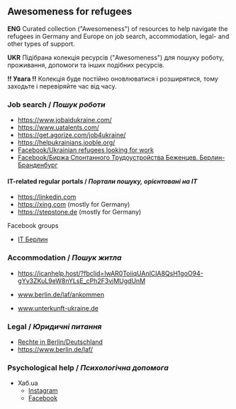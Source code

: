 ## Awesomeness for refugees
**ENG** Curated collection ("Awesomeness") of resources to help navigate the refugees in Germany and Europe on job search, accommodation, legal- and other types of support.

**UKR** Підібрана колекція ресурсів ("Awesomeness") для пошуку роботу, проживання, допомоги та інших подібних ресурсів.

**!! Увага !!** Колекція буде постійно оновлюватися і розширятися, тому заходьте і перевіряйте час від часу.

### Job search / _Пошук роботи_

* https://www.jobaidukraine.com/
* https://www.uatalents.com/
* https://get.agorize.com/job4ukraine/
* https://helpukrainians.jooble.org/
* [Facebook/Ukrainian refugees looking for work](https://www.facebook.com/groups/1170640940342959)
* [Facebook/Биржа Спонтанного Трудоустройства Беженцев. Берлин-Бранденбург](https://www.facebook.com/groups/3097045947280122)

#### IT-related regular portals / _Портали пошуку, орієнтовані на ІТ_
* https://linkedin.com
* https://xing.com (mostly for Germany)
* https://stepstone.de (mostly for Germany)

Facebook groups
* [IT Берлин](https://www.facebook.com/groups/itberlin/)

### Accommodation / _Пошук житла_

* https://icanhelp.host/?fbclid=IwAR0ToiiqUAnlCIA8QsH1goO94-gYy3ZKuL9eW8nYLsE_cPh2F3vjMUgdUnM

* www.berlin.de/laf/ankommen
* www.unterkunft-ukraine.de


### Legal / _Юридичні питання_

* [Rechte in Berlin/Deutschland](https://www.bema.berlin/aktuelles/flyer-zum-arbeitsrecht-fuer-neuankommende-menschen-aus-der-ukraine)
* https://www.berlin.de/laf/


### Psychological help / _Психологічна допомога_

* Хаб.ua
  * [Instagram](https://www.instagram.com/resilience.hub.u.a)
  * [Facebook](https://www.facebook.com/resilience.hub.u.a)